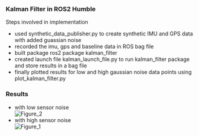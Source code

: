 ### Kalman Filter in ROS2 Humble
Steps involved in implementation
- used synthetic_data_publisher.py to create synthetic IMU and GPS data with added guassian noise
- recorded the imu, gps and baseline data in ROS bag file
- built package ros2 package kalman_filter
- created launch file kalman_launch_file.py to run kalman_filter package and store results in a bag file
- finally plotted results for low and high gaussian noise data points using plot_kalman_filter.py

### Results 
- with low sensor noise          
![Figure_2](https://github.com/user-attachments/assets/75d05896-6983-4f34-a22b-2d5910b247c8)
- with high sensor noise          
![Figure_1](https://github.com/user-attachments/assets/eb3e5f39-fff2-463e-9f15-84958ad2bcee)

